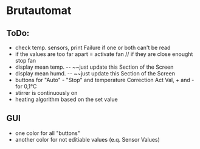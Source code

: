 # Brutautomat
## ToDo:
- check temp. sensors, print Failure if one or both can't be read
- if the values are too far apart = activate fan // if they are close enought stop fan
- display mean temp. -- ~~just update this Section of the Screen
- display mean humd. -- ~~just update this Section of the Screen
- buttons for "Auto" - "Stop" and temperature Correction Act Val, + and - for 0,1°C
- stirrer is continuously on
- heating algorithm based on the set value

## GUI
- one color for all "buttons"
- another color for not editiable values (e.q. Sensor Values)
